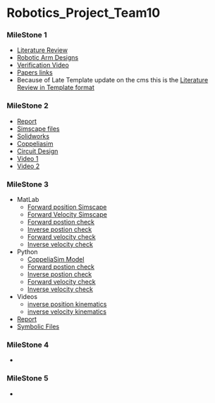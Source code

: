# Robotics_Project_Team10
### MileStone 1
- [Literature Review](/“Team10_Milestone%2001/Literature%20Review%20ROBOTICS.docx)
- [Robotic Arm Designs](/“Team10_Milestone%2001/Robotic%20Arms/)
- [Verification Video](/“Team10_Milestone%2001/Video.rar)
- [Papers links](/“Team10_Milestone%2001/Papers.txt)
- Because of Late Template update on the cms this is the [Literature Review in Template format](/“Team10_Milestone%2001/Lit%20review%20in%20template%20format.docx)
### MileStone 2
- [Report](/“Team10_Milestone%2002/Report.docx)
- [Simscape files](/“Team10_Milestone%2002/SIMSCAPE/)
- [Solidworks](/“Team10_Milestone%2002/SolidWorks/)
- [Coppeliasim](/“Team10_Milestone%2002/COPPELIASIM/)
- [Circuit Design](/“Team10_Milestone%2002/Circuit/)
- [Video 1](/“Team10_Milestone%2001/Video1.zip)
- [Video 2](/“Team10_Milestone%2002/Video2.zip)
### MileStone 3
- MatLab  
  - [Forward position Simscape](/Team10_Milestone03/Matlab/SimScape%20FOrward%20postion%20test/)
  - [Forward Velocity Simscape](/Team10_Milestone03/Matlab/Simscape%20Forward%20Velocity%20test/)
  - [Forward postion check](/Team10_Milestone03/Matlab/FWD_Pos.m)
  - [Inverse postion check](/Team10_Milestone03/Matlab/INV_Pos.m)
  - [Forward velocity check](/Team10_Milestone03/Matlab/numericVf.m)
  - [Inverse velocity check](/Team10_Milestone03/Matlab/inverseVfNumeric.m)
- Python
  - [CoppeliaSim Model](/Team10_Milestone03/Python/coppeliasim%20model/coppeliaModel.ttt)
  - [Forward postion check](/Team10_Milestone03/Python/forewardPos.py)
  - [Inverse postion check](/Team10_Milestone03/Python/invposFunc.py)
  - [Forward velocity check](/Team10_Milestone03/Python/numericVf.py)
  - [Inverse velocity check](/Team10_Milestone03/Python/inverseVfNumeric.py)
- Videos
  - [inverse position kinematics](/Team10_Milestone03/Videos/) 
  - [inverse velocity kinematics](/Team10_Milestone03/Videos/)
- [Report](/Team10_Milestone03/Report.docx)
- [Symbolic Files](/Team10_Milestone03/Matlab/symbolic/)
### MileStone 4
-

### MileStone 5
-